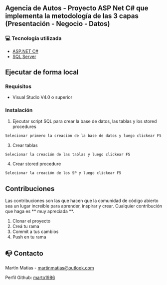 ## Agencia de Autos - Proyecto ASP Net C# que implementa la metodología de las 3 capas (Presentación - Negocio - Datos)

### :computer: Tecnología utilizada

* [ASP.NET C#](https://docs.microsoft.com/en-us/dotnet/csharp/)
* [SQL Server](https://www.microsoft.com/es-es/sql-server/sql-server-downloads)



<!-- EJECUTARLO LOCALMENTE -->
## Ejecutar de forma local

### Requisitos

* Visual Studio V4.0 o superior

### Instalación

1. Ejecutar script SQL para crear la base de datos, las tablas y los stored procedures

```sh
Selecionar primero la creación de la base de datos y luego clickear F5
```
3. Crear tablas
```sh
Selecionar la creación de las tablas y luego clickear F5
```

4. Crear stored procedure
```sh
Selecionar la creación de los SP y luego clickear F5
```

<!-- Contribuciones -->
## Contribuciones


Las contribuciones son las que hacen que la comunidad de código abierto sea un lugar increíble para aprender, inspirar y crear. Cualquier contribución que haga es ** muy apreciada **.

1. Clonar el proyecto
2. Creá tu rama
3. Commit a tus cambios
4. Push en tu rama

<!-- CONTACTO -->
## :mailbox_with_no_mail: Contacto

Martín Matias - martinmatias@outlook.com

Perfil Github: [marto1986](https://github.com/marto1986)
